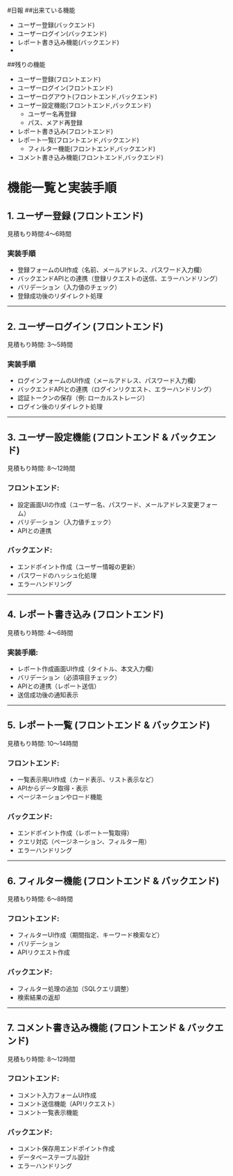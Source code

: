 #日報
##出来ている機能
- ユーザー登録(バックエンド)
- ユーザーログイン(バックエンド)
- レポート書き込み機能(バックエンド)
- 

##残りの機能
- ユーザー登録(フロントエンド)
- ユーザーログイン(フロントエンド)
- ユーザーログアウト(フロントエンド,バックエンド)
- ユーザー設定機能(フロントエンド,バックエンド)
  - ユーザー名再登録
  - パス、メアド再登録
- レポート書き込み(フロントエンド)
- レポート一覧(フロントエンド,バックエンド)
  - フィルター機能(フロントエンド,バックエンド)
- コメント書き込み機能(フロントエンド,バックエンド)

# 機能一覧と実装手順

## 1. ユーザー登録 (フロントエンド)
見積もり時間:4〜6時間  

### 実装手順
- 登録フォームのUI作成（名前、メールアドレス、パスワード入力欄）  
- バックエンドAPIとの連携（登録リクエストの送信、エラーハンドリング）  
- バリデーション（入力値のチェック）  
- 登録成功後のリダイレクト処理  

---

## 2. ユーザーログイン (フロントエンド)
見積もり時間: 3〜5時間  

### 実装手順  
- ログインフォームのUI作成（メールアドレス、パスワード入力欄）  
- バックエンドAPIとの連携（ログインリクエスト、エラーハンドリング）  
- 認証トークンの保存（例: ローカルストレージ）  
- ログイン後のリダイレクト処理  

---

## 3. ユーザー設定機能 (フロントエンド & バックエンド)
見積もり時間: 8〜12時間  

### フロントエンド: 
- 設定画面UIの作成（ユーザー名、パスワード、メールアドレス変更フォーム）  
- バリデーション（入力値チェック）  
- APIとの連携  

### バックエンド:  
- エンドポイント作成（ユーザー情報の更新）  
- パスワードのハッシュ化処理  
- エラーハンドリング  

---

## 4. レポート書き込み (フロントエンド)
見積もり時間: 4〜6時間  

### 実装手順:  
- レポート作成画面UI作成（タイトル、本文入力欄）  
- バリデーション（必須項目チェック）  
- APIとの連携（レポート送信）  
- 送信成功後の通知表示  

---

## 5. レポート一覧 (フロントエンド & バックエンド)
見積もり時間: 10〜14時間  

### フロントエンド:  
- 一覧表示用UI作成（カード表示、リスト表示など）  
- APIからデータ取得・表示  
- ページネーションやロード機能  

### バックエンド:  
- エンドポイント作成（レポート一覧取得）  
- クエリ対応（ページネーション、フィルター用）  
- エラーハンドリング  

---

## 6. フィルター機能 (フロントエンド & バックエンド)
見積もり時間: 6〜8時間  

### フロントエンド:  
- フィルターUI作成（期間指定、キーワード検索など）  
- バリデーション  
- APIリクエスト作成  

### バックエンド:  
- フィルター処理の追加（SQLクエリ調整）  
- 検索結果の返却  

---

## 7. コメント書き込み機能 (フロントエンド & バックエンド)
見積もり時間: 8〜12時間  

### フロントエンド:  
- コメント入力フォームUI作成  
- コメント送信機能（APIリクエスト）  
- コメント一覧表示機能  

### バックエンド:  
- コメント保存用エンドポイント作成  
- データベーステーブル設計  
- エラーハンドリング  
